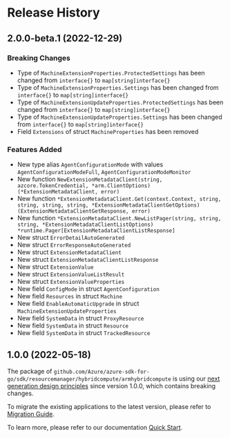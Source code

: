 # Release History

## 2.0.0-beta.1 (2022-12-29)
### Breaking Changes

- Type of `MachineExtensionProperties.ProtectedSettings` has been changed from `interface{}` to `map[string]interface{}`
- Type of `MachineExtensionProperties.Settings` has been changed from `interface{}` to `map[string]interface{}`
- Type of `MachineExtensionUpdateProperties.ProtectedSettings` has been changed from `interface{}` to `map[string]interface{}`
- Type of `MachineExtensionUpdateProperties.Settings` has been changed from `interface{}` to `map[string]interface{}`
- Field `Extensions` of struct `MachineProperties` has been removed

### Features Added

- New type alias `AgentConfigurationMode` with values `AgentConfigurationModeFull`, `AgentConfigurationModeMonitor`
- New function `NewExtensionMetadataClient(string, azcore.TokenCredential, *arm.ClientOptions) (*ExtensionMetadataClient, error)`
- New function `*ExtensionMetadataClient.Get(context.Context, string, string, string, string, *ExtensionMetadataClientGetOptions) (ExtensionMetadataClientGetResponse, error)`
- New function `*ExtensionMetadataClient.NewListPager(string, string, string, *ExtensionMetadataClientListOptions) *runtime.Pager[ExtensionMetadataClientListResponse]`
- New struct `ErrorDetailAutoGenerated`
- New struct `ErrorResponseAutoGenerated`
- New struct `ExtensionMetadataClient`
- New struct `ExtensionMetadataClientListResponse`
- New struct `ExtensionValue`
- New struct `ExtensionValueListResult`
- New struct `ExtensionValueProperties`
- New field `ConfigMode` in struct `AgentConfiguration`
- New field `Resources` in struct `Machine`
- New field `EnableAutomaticUpgrade` in struct `MachineExtensionUpdateProperties`
- New field `SystemData` in struct `ProxyResource`
- New field `SystemData` in struct `Resource`
- New field `SystemData` in struct `TrackedResource`


## 1.0.0 (2022-05-18)

The package of `github.com/Azure/azure-sdk-for-go/sdk/resourcemanager/hybridcompute/armhybridcompute` is using our [next generation design principles](https://azure.github.io/azure-sdk/general_introduction.html) since version 1.0.0, which contains breaking changes.

To migrate the existing applications to the latest version, please refer to [Migration Guide](https://aka.ms/azsdk/go/mgmt/migration).

To learn more, please refer to our documentation [Quick Start](https://aka.ms/azsdk/go/mgmt).